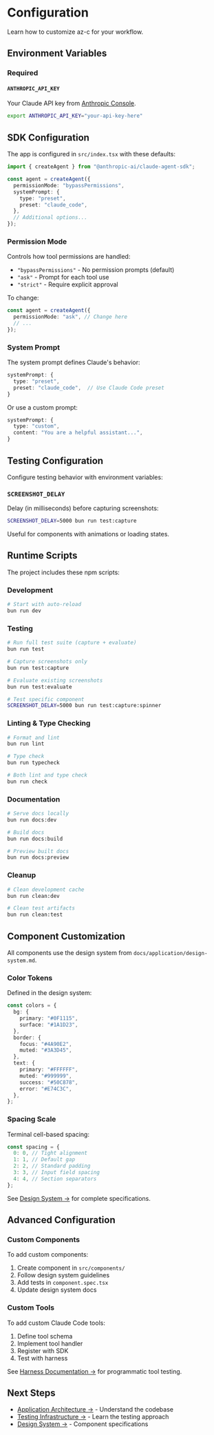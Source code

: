 # Configuration

Learn how to customize az-c for your workflow.

## Environment Variables

### Required

#### `ANTHROPIC_API_KEY`

Your Claude API key from [Anthropic Console](https://console.anthropic.com/).

```bash
export ANTHROPIC_API_KEY="your-api-key-here"
```

## SDK Configuration

The app is configured in `src/index.tsx` with these defaults:

```typescript
import { createAgent } from "@anthropic-ai/claude-agent-sdk";

const agent = createAgent({
  permissionMode: "bypassPermissions",
  systemPrompt: {
    type: "preset",
    preset: "claude_code",
  },
  // Additional options...
});
```

### Permission Mode

Controls how tool permissions are handled:

- `"bypassPermissions"` - No permission prompts (default)
- `"ask"` - Prompt for each tool use
- `"strict"` - Require explicit approval

To change:

```typescript
const agent = createAgent({
  permissionMode: "ask", // Change here
  // ...
});
```

### System Prompt

The system prompt defines Claude's behavior:

```typescript
systemPrompt: {
  type: "preset",
  preset: "claude_code",  // Use Claude Code preset
}
```

Or use a custom prompt:

```typescript
systemPrompt: {
  type: "custom",
  content: "You are a helpful assistant...",
}
```

## Testing Configuration

Configure testing behavior with environment variables:

### `SCREENSHOT_DELAY`

Delay (in milliseconds) before capturing screenshots:

```bash
SCREENSHOT_DELAY=5000 bun run test:capture
```

Useful for components with animations or loading states.

## Runtime Scripts

The project includes these npm scripts:

### Development

```bash
# Start with auto-reload
bun run dev
```

### Testing

```bash
# Run full test suite (capture + evaluate)
bun run test

# Capture screenshots only
bun run test:capture

# Evaluate existing screenshots
bun run test:evaluate

# Test specific component
SCREENSHOT_DELAY=5000 bun run test:capture:spinner
```

### Linting & Type Checking

```bash
# Format and lint
bun run lint

# Type check
bun run typecheck

# Both lint and type check
bun run check
```

### Documentation

```bash
# Serve docs locally
bun run docs:dev

# Build docs
bun run docs:build

# Preview built docs
bun run docs:preview
```

### Cleanup

```bash
# Clean development cache
bun run clean:dev

# Clean test artifacts
bun run clean:test
```

## Component Customization

All components use the design system from `docs/application/design-system.md`.

### Color Tokens

Defined in the design system:

```typescript
const colors = {
  bg: {
    primary: "#0F1115",
    surface: "#1A1D23",
  },
  border: {
    focus: "#4A90E2",
    muted: "#3A3D45",
  },
  text: {
    primary: "#FFFFFF",
    muted: "#999999",
    success: "#50C878",
    error: "#E74C3C",
  },
};
```

### Spacing Scale

Terminal cell-based spacing:

```typescript
const spacing = {
  0: 0, // Tight alignment
  1: 1, // Default gap
  2: 2, // Standard padding
  3: 3, // Input field spacing
  4: 4, // Section separators
};
```

See [Design System →](/application/design-system) for complete specifications.

## Advanced Configuration

### Custom Components

To add custom components:

1. Create component in `src/components/`
2. Follow design system guidelines
3. Add tests in `component.spec.tsx`
4. Update design system docs

### Custom Tools

To add custom Claude Code tools:

1. Define tool schema
2. Implement tool handler
3. Register with SDK
4. Test with harness

See [Harness Documentation →](/harness/) for programmatic tool testing.

## Next Steps

- [Application Architecture →](/application/) - Understand the codebase
- [Testing Infrastructure →](/testing/) - Learn the testing approach
- [Design System →](/application/design-system) - Component specifications

